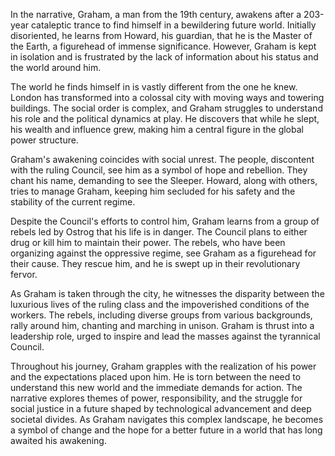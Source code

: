 In the narrative, Graham, a man from the 19th century, awakens after a 203-year cataleptic trance to find himself in a bewildering future world. Initially disoriented, he learns from Howard, his guardian, that he is the Master of the Earth, a figurehead of immense significance. However, Graham is kept in isolation and is frustrated by the lack of information about his status and the world around him.

The world he finds himself in is vastly different from the one he knew. London has transformed into a colossal city with moving ways and towering buildings. The social order is complex, and Graham struggles to understand his role and the political dynamics at play. He discovers that while he slept, his wealth and influence grew, making him a central figure in the global power structure.

Graham's awakening coincides with social unrest. The people, discontent with the ruling Council, see him as a symbol of hope and rebellion. They chant his name, demanding to see the Sleeper. Howard, along with others, tries to manage Graham, keeping him secluded for his safety and the stability of the current regime.

Despite the Council's efforts to control him, Graham learns from a group of rebels led by Ostrog that his life is in danger. The Council plans to either drug or kill him to maintain their power. The rebels, who have been organizing against the oppressive regime, see Graham as a figurehead for their cause. They rescue him, and he is swept up in their revolutionary fervor.

As Graham is taken through the city, he witnesses the disparity between the luxurious lives of the ruling class and the impoverished conditions of the workers. The rebels, including diverse groups from various backgrounds, rally around him, chanting and marching in unison. Graham is thrust into a leadership role, urged to inspire and lead the masses against the tyrannical Council.

Throughout his journey, Graham grapples with the realization of his power and the expectations placed upon him. He is torn between the need to understand this new world and the immediate demands for action. The narrative explores themes of power, responsibility, and the struggle for social justice in a future shaped by technological advancement and deep societal divides. As Graham navigates this complex landscape, he becomes a symbol of change and the hope for a better future in a world that has long awaited his awakening.